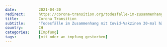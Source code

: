 ```yaml
---
date:          2021-04-20
redirect:      https://corona-transition.org/todesfalle-im-zusammenhang-mit-covid-vakzinen-30-mal-haufiger-als-bei-anderen
title:         Corona Transition
subtitle:      'Todesfälle im Zusammenhang mit Covid-Vakzinen 30-mal häufiger als bei anderen Impfstoffen.'
country:       CH
categories:    [Impfung]
tags:          [mit oder an impfung gestorben]
---
```

